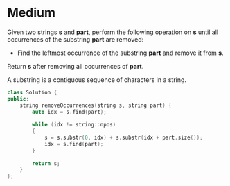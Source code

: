 # Medium

Given two strings **s** and **part**, perform the following operation on **s** until all occurrences of the substring **part** are removed:

- Find the leftmost occurrence of the substring **part** and remove it from **s**.

Return **s** after removing all occurrences of **part**.

A substring is a contiguous sequence of characters in a string.

```cpp
class Solution {
public:
    string removeOccurrences(string s, string part) {
        auto idx = s.find(part);
        
        while (idx != string::npos)
        {
            s = s.substr(0, idx) + s.substr(idx + part.size());
            idx = s.find(part);
        }
        
        return s;
    }
};
```
